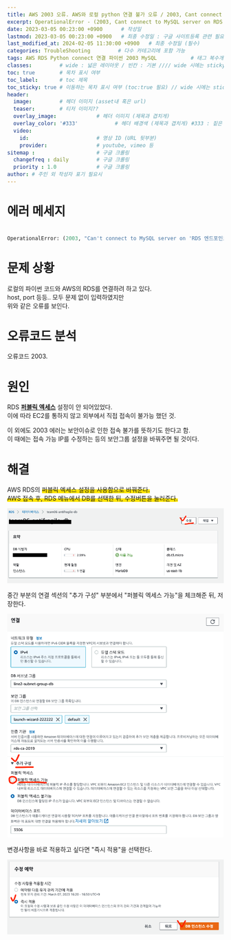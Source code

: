 ```yaml
---
title: AWS 2003 오류. AWS와 로컬 python 연결 불가 오류 / 2003, Cant connect to MySQL server on RDS (timed out)  # 제목
excerpt: OperationalError - (2003, Cant connect to MySQL server on RDS 엔드포인트 경로 (timed out)) # 서브 타이틀
date: 2023-03-05 00:23:00 +0900      # 작성일
lastmod: 2023-03-05 00:23:00 +0900   # 최종 수정일 : 구글 사이트등록 관련 필요
last_modified_at: 2024-02-05 11:30:00 +0900   # 최종 수정일 (필수)
categories: TroubleShooting         # 다수 카테고리에 포함 가능
tags: AWS RDS Python connect 연결 파이썬 2003 MySQL           # 태그 복수개 가능
classes:         # wide : 넓은 레이아웃 / 빈칸 : 기본 //// wide 시에는 sticky toc 불가
toc: true        # 목차 표시 여부
toc_label:       # toc 제목
toc_sticky: true # 이동하는 목차 표시 여부 (toc:true 필요) // wide 시에는 sticky toc 불가
header: 
  image:         # 헤더 이미지 (asset내 혹은 url)
  teaser:        # 티저 이미지??
  overlay_image:             # 헤더 이미지 (제목과 겹치게)
  overlay_color: '#333'            # 헤더 배경색 (제목과 겹치게) #333 : 짙은 회색
  video:
    id:                      # 영상 ID (URL 뒷부분)
    provider:                # youtube, vimeo 등
sitemap :                    # 구글 크롤링
  changefreq : daily         # 구글 크롤링
  priority : 1.0             # 구글 크롤링
author: # 주인 외 작성자 표기 필요시
---
```

<!--postNo: 20230305_001-->

# 에러 메세지

```python

OperationalError: (2003, "Can't connect to MySQL server on 'RDS 엔드포인트 경로. 가명처리' (timed out)")

```


# 문제 상황

로컬의 파이썬 코드와 AWS의 RDS를 연결하려 하고 있다.  
host, port 등등.. 모두 문제 없이 입력하였지만  
위와 같은 오류를 보인다.  

# 오류코드 분석

오류코드 2003.  


# 원인

RDS **<u>퍼블릭 엑세스</u>** 설정이 안 되어있었다.  
이에 따라 EC2를 통하지 않고 외부에서 직접 접속이 불가능 했던 것.  

이 외에도 2003 에러는 보안이슈로 인한 접속 불가를 뜻하기도 한다고 함.  
이 때에는 접속 가능 IP를 수정하는 등의 보안그룹 설정을 바꿔주면 될 것이다.  


# 해결

AWS RDS의 <span style='background:linear-gradient(to top, #FFE400 50%, transparent 50%)'> 퍼블릭 엑세스 설정을 사용함으로</spam> 바꿔준다.  
AWS 접속 후, RDS 메뉴에서 DB를 선택한 뒤, 수정버튼을 눌러준다.  

![](/assets/images/20230305_001_001.png)  

중간 부분의 연결 섹션의 "추가 구성" 부분에서 "퍼블릭 엑세스 가능"을 체크해준 뒤, 저장한다.  

![](/assets/images/20230305_001_002.png)  

변경사항을 바로 적용하고 싶다면 "즉시 적용"을 선택한다.  

![](/assets/images/20230305_001_003.png)  



